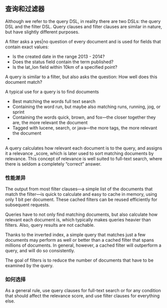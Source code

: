 ## 查询和过滤器 ##

Although we refer to the query DSL, in reality there are two DSLs: the query DSL and the filter DSL. Query clauses and filter clauses are similar in nature, but have slightly different purposes.

A filter asks a yes|no question of every document and is used for fields that contain exact values:

- Is the created date in the range 2013 - 2014?
- Does the status field contain the term published?
- Is the lat_lon field within 10km of a specified point?

A query is similar to a filter, but also asks the question: How well does this document match?

A typical use for a query is to find documents

- Best matching the words full text search
- Containing the word run, but maybe also matching runs, running, jog, or sprint
- Containing the words quick, brown, and fox—the closer together they are, the more relevant the document
- Tagged with lucene, search, or java—the more tags, the more relevant the document
- 
A query calculates how relevant each document is to the query, and assigns it a relevance _score, which is later used to sort matching documents by relevance. This concept of relevance is well suited to full-text search, where there is seldom a completely “correct” answer.

### 性能差异 ###

The output from most filter clauses—a simple list of the documents that match the filter—is quick to calculate and easy to cache in memory, using only 1 bit per document. These cached filters can be reused efficiently for subsequent requests.

Queries have to not only find matching documents, but also calculate how relevant each document is, which typically makes queries heavier than filters. Also, query results are not cachable.

Thanks to the inverted index, a simple query that matches just a few documents may perform as well or better than a cached filter that spans millions of documents. In general, however, a cached filter will outperform a query, and will do so consistently.

The goal of filters is to reduce the number of documents that have to be examined by the query.

### 如何选择 ###

As a general rule, use query clauses for full-text search or for any condition that should affect the relevance score, and use filter clauses for everything else.